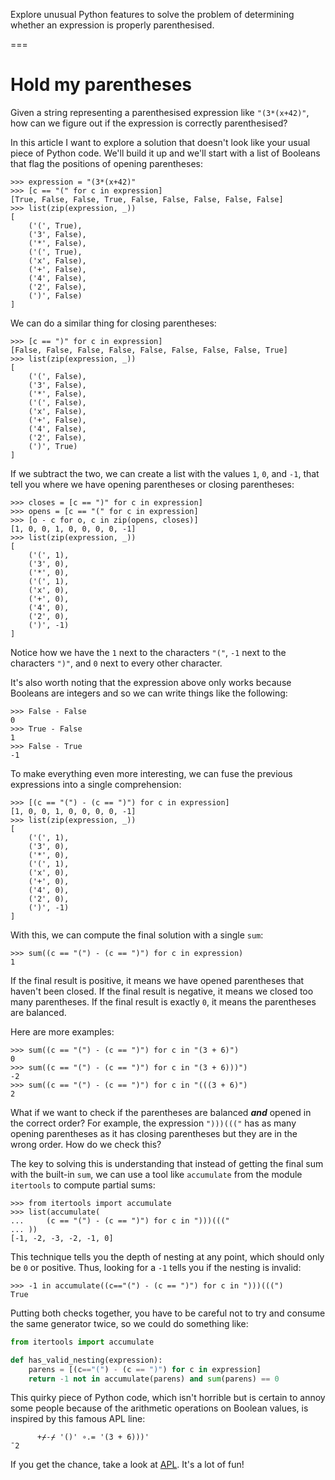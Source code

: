 Explore unusual Python features to solve the problem of determining whether an expression is properly parenthesised.

===

# Hold my parentheses

Given a string representing a parenthesised expression like `"(3*(x+42)"`, how can we figure out if the expression is correctly parenthesised?

In this article I want to explore a solution that doesn't look like your usual piece of Python code.
We'll build it up and we'll start with a list of Booleans that flag the positions of opening parentheses:

```pycon
>>> expression = "(3*(x+42)"
>>> [c == "(" for c in expression]
[True, False, False, True, False, False, False, False, False]
>>> list(zip(expression, _))
[
    ('(', True),
    ('3', False),
    ('*', False),
    ('(', True),
    ('x', False),
    ('+', False),
    ('4', False),
    ('2', False),
    (')', False)
]
```

We can do a similar thing for closing parentheses:

```pycon
>>> [c == ")" for c in expression]
[False, False, False, False, False, False, False, False, True]
>>> list(zip(expression, _))
[
    ('(', False),
    ('3', False),
    ('*', False),
    ('(', False),
    ('x', False),
    ('+', False),
    ('4', False),
    ('2', False),
    (')', True)
]
```

If we subtract the two, we can create a list with the values `1`, `0`, and `-1`, that tell you where we have opening parentheses or closing parentheses:

```pycon
>>> closes = [c == ")" for c in expression]
>>> opens = [c == "(" for c in expression]
>>> [o - c for o, c in zip(opens, closes)]
[1, 0, 0, 1, 0, 0, 0, 0, -1]
>>> list(zip(expression, _))
[
    ('(', 1),
    ('3', 0),
    ('*', 0),
    ('(', 1),
    ('x', 0),
    ('+', 0),
    ('4', 0),
    ('2', 0),
    (')', -1)
]
```

Notice how we have the `1` next to the characters `"("`, `-1` next to the characters `")"`, and `0` next to every other character.

It's also worth noting that the expression above only works because Booleans are integers and so we can write things like the following:

```pycon
>>> False - False
0
>>> True - False
1
>>> False - True
-1
```

To make everything even more interesting, we can fuse the previous expressions into a single comprehension:

```pycon
>>> [(c == "(") - (c == ")") for c in expression]
[1, 0, 0, 1, 0, 0, 0, 0, -1]
>>> list(zip(expression, _))
[
    ('(', 1),
    ('3', 0),
    ('*', 0),
    ('(', 1),
    ('x', 0),
    ('+', 0),
    ('4', 0),
    ('2', 0),
    (')', -1)
]
```

With this, we can compute the final solution with a single `sum`:

```pycon
>>> sum((c == "(") - (c == ")") for c in expression)
1
```

If the final result is positive, it means we have opened parentheses that haven't been closed.
If the final result is negative, it means we closed too many parentheses.
If the final result is exactly `0`, it means the parentheses are balanced.

Here are more examples:

```pycon
>>> sum((c == "(") - (c == ")") for c in "(3 + 6)")
0
>>> sum((c == "(") - (c == ")") for c in "(3 + 6)))")
-2
>>> sum((c == "(") - (c == ")") for c in "(((3 + 6)")
2
```

What if we want to check if the parentheses are balanced _**and**_ opened in the correct order?
For example, the expression `")))((("` has as many opening parentheses as it has closing parentheses but they are in the wrong order.
How do we check this?

The key to solving this is understanding that instead of getting the final sum with the built-in `sum`, we can use a tool like `accumulate` from the module `itertools` to compute partial sums:

```pycon
>>> from itertools import accumulate
>>> list(accumulate(
...     (c == "(") - (c == ")") for c in ")))((("
... ))
[-1, -2, -3, -2, -1, 0]
```

This technique tells you the depth of nesting at any point, which should only be `0` or positive.
Thus, looking for a `-1` tells you if the nesting is invalid:

```pycon
>>> -1 in accumulate((c=="(") - (c == ")") for c in ")))(((")
True
```

Putting both checks together, you have to be careful not to try and consume the same generator twice, so we could do something like:

```py
from itertools import accumulate

def has_valid_nesting(expression):
    parens = [(c=="(") - (c == ")") for c in expression]
    return -1 not in accumulate(parens) and sum(parens) == 0
```

This quirky piece of Python code, which isn't horrible but is certain to annoy some people because of the arithmetic operations on Boolean values, is inspired by this famous APL line:

```apl
      +⌿-⌿ '()' ∘.= '(3 + 6)))'
¯2
```

If you get the chance, take a look at [APL](https://aplwiki.com/wiki/).
It's a lot of fun!
